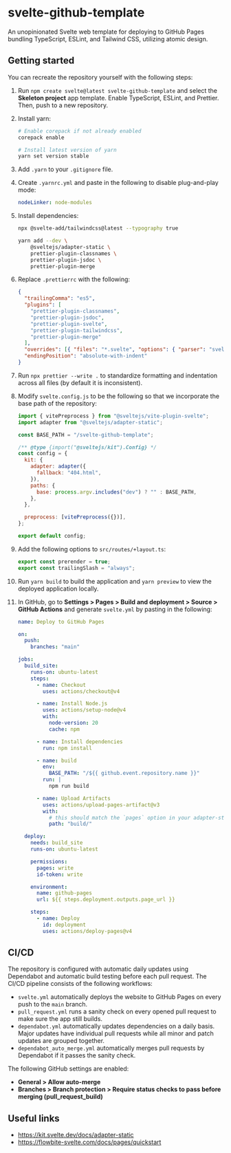 # svelte-github-template

An unopinionated Svelte web template for deploying to GitHub Pages bundling TypeScript, ESLint, and Tailwind CSS, utilizing atomic design.

## Getting started

You can recreate the repository yourself with the following steps:

1.  Run `npm create svelte@latest svelte-github-template` and select the **Skeleton project** app template. Enable TypeScript, ESLint, and Prettier. Then, push to a new repository.

2.  Install yarn:

    ```bash
    # Enable corepack if not already enabled
    corepack enable

    # Install latest version of yarn
    yarn set version stable
    ```

3.  Add `.yarn` to your `.gitignore` file.

4.  Create `.yarnrc.yml` and paste in the following to disable plug-and-play mode:

    ```yaml
    nodeLinker: node-modules
    ```

5.  Install dependencies:

    ```bash
    npx @svelte-add/tailwindcss@latest --typography true

    yarn add --dev \
        @sveltejs/adapter-static \
        prettier-plugin-classnames \
        prettier-plugin-jsdoc \
        prettier-plugin-merge
    ```

6.  Replace `.prettierrc` with the following:

    ```json
    {
      "trailingComma": "es5",
      "plugins": [
        "prettier-plugin-classnames",
        "prettier-plugin-jsdoc",
        "prettier-plugin-svelte",
        "prettier-plugin-tailwindcss",
        "prettier-plugin-merge"
      ],
      "overrides": [{ "files": "*.svelte", "options": { "parser": "svelte" } }],
      "endingPosition": "absolute-with-indent"
    }
    ```

7.  Run `npx prettier --write .` to standardize formatting and indentation across all files (by default it is inconsistent).

8.  Modify `svelte.config.js` to be the following so that we incorporate the base path of the repository:

    ```js
    import { vitePreprocess } from "@sveltejs/vite-plugin-svelte";
    import adapter from "@sveltejs/adapter-static";

    const BASE_PATH = "/svelte-github-template";

    /** @type {import("@sveltejs/kit").Config} */
    const config = {
      kit: {
        adapter: adapter({
          fallback: "404.html",
        }),
        paths: {
          base: process.argv.includes("dev") ? "" : BASE_PATH,
        },
      },

      preprocess: [vitePreprocess({})],
    };

    export default config;
    ```

9.  Add the following options to `src/routes/+layout.ts`:

    ```js
    export const prerender = true;
    export const trailingSlash = "always";
    ```

10. Run `yarn build` to build the application and `yarn preview` to view the deployed application locally.

11. In GitHub, go to **Settings > Pages > Build and deployment > Source > GitHub Actions** and generate `svelte.yml` by pasting in the following:

    ```yml
    name: Deploy to GitHub Pages

    on:
      push:
        branches: "main"

    jobs:
      build_site:
        runs-on: ubuntu-latest
        steps:
          - name: Checkout
            uses: actions/checkout@v4

          - name: Install Node.js
            uses: actions/setup-node@v4
            with:
              node-version: 20
              cache: npm

          - name: Install dependencies
            run: npm install

          - name: build
            env:
              BASE_PATH: "/${{ github.event.repository.name }}"
            run: |
              npm run build

          - name: Upload Artifacts
            uses: actions/upload-pages-artifact@v3
            with:
              # this should match the `pages` option in your adapter-static options
              path: "build/"

      deploy:
        needs: build_site
        runs-on: ubuntu-latest

        permissions:
          pages: write
          id-token: write

        environment:
          name: github-pages
          url: ${{ steps.deployment.outputs.page_url }}

        steps:
          - name: Deploy
            id: deployment
            uses: actions/deploy-pages@v4
    ```

## CI/CD

The repository is configured with automatic daily updates using Dependabot and automatic build testing before each pull request. The CI/CD pipeline consists of the following workflows:

- `svelte.yml` automatically deploys the website to GitHub Pages on every push to the `main` branch.
- `pull_request.yml` runs a sanity check on every opened pull request to make sure the app still builds.
- `dependabot.yml` automatically updates dependencies on a daily basis. Major updates have individual pull requests while all minor and patch updates are grouped together.
- `dependabot_auto_merge.yml` automatically merges pull requests by Dependabot if it passes the sanity check.

The following GitHub settings are enabled:

- **General > Allow auto-merge**
- **Branches > Branch protection > Require status checks to pass before merging (pull_request_build)**

## Useful links

- https://kit.svelte.dev/docs/adapter-static
- https://flowbite-svelte.com/docs/pages/quickstart
